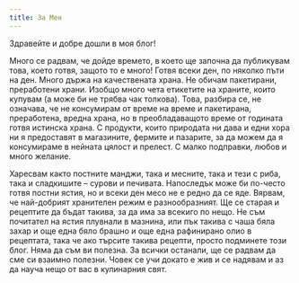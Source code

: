 ```yaml
---
title: За Мен
---
```

Здравейте и добре дошли в моя блог!

Много се радвам, че дойде времето, в което ще започна да публикувам това, което готвя, защото то е много! Готвя всеки ден, по няколко пъти на ден. Много държа на качествената храна. Не обичам пакетирани, преработени храни. Изобщо много чета етикетите на храните, които купувам (а може би не трябва чак толкова). Това, разбира се, не означава, че не консумирам от време на време и пакетирана, преработена, вредна храна, но в преобладаващото време от годината готвя истинска храна. С продукти, които природата ни дава и едни хора ни я предоставят в магазините, фермите и пазарите, за да можем да я консумираме в нейната цялост и прелест. С малко подправки, любов и много желание.

Харесвам както постните манджи, така и месните, така и тези с риба, така и сладкишите – сурови и печивата. Напоследък може би по-често готвя постни ястия, но и всеки ден месо не е редно да се яде. Вярвам, че най-добрият хранителен режим е разнообразният. Ще се старая и рецептите да бъдат такива, за да има за всекиго по нещо. Не съм почитател на ястия плувнали в мазнина, или пък такива с чаша бяла захар и още една бяло брашно и още една рафинирано олио в рецептата, така че ако търсите такива рецепти, просто подминете този блог. Няма да съм ви полезна. За всички останали, ще се радвам да сме си взаимно полезни. Човек се учи докато е жив и се надявам и аз да науча нещо от вас в кулинарния свят.
